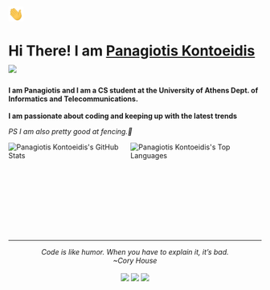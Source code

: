 <img width="30px" margin="0px" src="https://raw.githubusercontent.com/ABSphreak/ABSphreak/master/gifs/Hi.gif">
<h1>Hi There! I am <a href="https://github.com/panagiotiskon">Panagiotis Kontoeidis</a> <img height="30px" src="https://emojis.slackmojis.com/emojis/images/1531849430/4246/blob-sunglasses.gif?1531849430"></h1>

**I am Panagiotis and I am a CS student at the University of Athens Dept. of Informatics and Telecommunications. <br><br>
I am passionate about coding and keeping up with the latest trends**

<i>PS I am also pretty good at fencing.🤺 </i>

<div style="display: flex; justify-content: space-between;">
  <img height="180em" src="https://github-readme-stats.vercel.app/api?username=panagiotiskon&show_icons=true&theme=default" alt="Panagiotis Kontoeidis's GitHub Stats" />
  <img height="180em" src="https://github-readme-stats.vercel.app/api/top-langs?username=panagiotiskon&show_icons=true&theme=default&locale=en&layout=compact&langs_count=6" alt="Panagiotis Kontoeidis's Top Languages" />
</div>

<hr>
<p align="center">
   <i>Code is like humor. When you have to explain it, it’s bad.</i>
   <br>
   <i>~Cory House</i>
   <br>
   <br>
   <a target="_blank" href="https://github.com/panagiotiskon"><img src="http://img.shields.io/badge/-Github-black?style=for-the-badge&logo=github&logoColor=white/"></a>	
   <a target="_blank" href="https://www.linkedin.com/in/panagiotis-kontoeidis/"><img src="https://img.shields.io/badge/-LinkedIn-0077B5?style=for-the-badge&logo=Linkedin&logoColor=white"></a>
   <a target="_blank" href="mailto:panos.kontoeidis@gmail.com"><img src="https://img.shields.io/badge/-Gmail-D14836?style=for-the-badge&logo=Gmail&logoColor=white"></a>
</p> 

